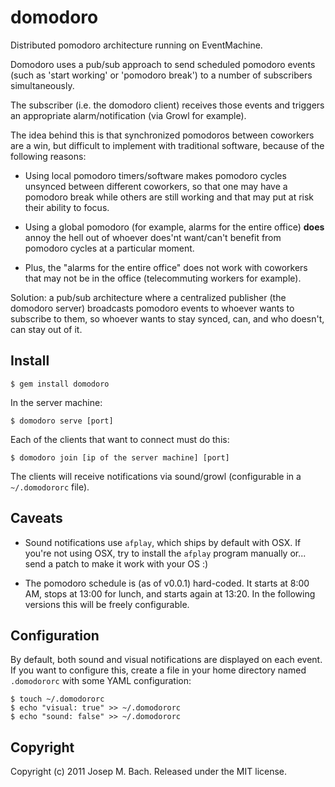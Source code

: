 # domodoro

Distributed pomodoro architecture running on EventMachine.

Domodoro uses a pub/sub approach to send scheduled pomodoro events (such as
'start working' or 'pomodoro break') to a number of subscribers simultaneously.

The subscriber (i.e. the domodoro client) receives those events and triggers
an appropriate alarm/notification (via Growl for example).

The idea behind this is that synchronized pomodoros between coworkers are a
win, but difficult to implement with traditional software, because of the
following reasons:

* Using local pomodoro timers/software makes pomodoro cycles unsynced between
  different coworkers, so that one may have a pomodoro break while others are
  still working and that may put at risk their ability to focus.

* Using a global pomodoro (for example, alarms for the entire office) **does**
  annoy the hell out of whoever does'nt want/can't benefit from pomodoro
  cycles at a particular moment.

* Plus, the "alarms for the entire office" does not work with coworkers that
  may not be in the office (telecommuting workers for example).

Solution: a pub/sub architecture where a centralized publisher (the domodoro
server) broadcasts pomodoro events to whoever wants to subscribe to them, so
whoever wants to stay synced, can, and who doesn't, can stay out of it.

## Install

    $ gem install domodoro

In the server machine:

    $ domodoro serve [port]

Each of the clients that want to connect must do this:

    $ domodoro join [ip of the server machine] [port]

The clients will receive notifications via sound/growl (configurable in a
`~/.domodororc` file).

## Caveats

* Sound notifications use `afplay`, which ships by default with OSX.
  If you're not using OSX, try to install the `afplay` program manually or...
  send a patch to make it work with your OS :)

* The pomodoro schedule is (as of v0.0.1) hard-coded. It starts at 8:00 AM,
  stops at 13:00 for lunch, and starts again at 13:20. In the following
  versions this will be freely configurable.

## Configuration

By default, both sound and visual notifications are displayed on each event.
If you want to configure this, create a file in your home directory named
`.domodororc` with some YAML configuration:

    $ touch ~/.domodororc
    $ echo "visual: true" >> ~/.domodororc
    $ echo "sound: false" >> ~/.domodororc

## Copyright

Copyright (c) 2011 Josep M. Bach. Released under the MIT license.



